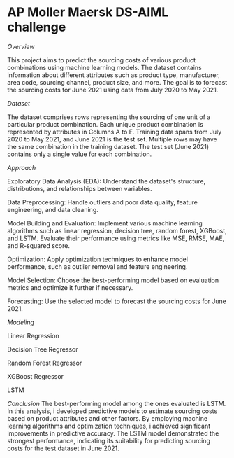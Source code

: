 # AP Moller Maersk DS-AIML challenge

*Overview*

This project aims to predict the sourcing costs of various product combinations using machine learning models. The dataset contains information about different attributes such as product type, manufacturer, area code, sourcing channel, product size, and more. The goal is to forecast the sourcing costs for June 2021 using data from July 2020 to May 2021.

*Dataset*

The dataset comprises rows representing the sourcing of one unit of a particular product combination. Each unique product combination is represented by attributes in Columns A to F. Training data spans from July 2020 to May 2021, and June 2021 is the test set. Multiple rows may have the same combination in the training dataset. The test set (June 2021) contains only a single value for each combination.

*Approach*

Exploratory Data Analysis (EDA): Understand the dataset's structure, distributions, and relationships between variables.

Data Preprocessing: Handle outliers and poor data quality, feature engineering, and data cleaning.

Model Building and Evaluation: Implement various machine learning algorithms such as linear regression, decision tree, random forest, XGBoost, and LSTM. Evaluate their performance using metrics like MSE, RMSE, MAE, and R-squared score.

Optimization: Apply optimization techniques to enhance model performance, such as outlier removal and feature engineering.

Model Selection: Choose the best-performing model based on evaluation metrics and optimize it further if necessary.

Forecasting: Use the selected model to forecast the sourcing costs for June 2021.

*Modeling*

Linear Regression

Decision Tree Regressor

Random Forest Regressor

XGBoost Regressor

LSTM



*Conclusion*
The best-performing model among the ones evaluated is LSTM. In this analysis, i developed predictive models to estimate sourcing costs based on product attributes and other factors. By employing machine learning algorithms and optimization techniques, i achieved significant improvements in predictive accuracy. The LSTM model demonstrated the strongest performance, indicating its suitability for predicting sourcing costs for the test dataset in June 2021.
